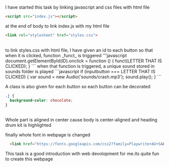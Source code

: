 I have started this task by linking javascript and css files with html file
```html
<script src="index.js"></script>
```
at the end of body to link index.js with my html file
<br>
```html
<link rel="stylesheet" href="styles.css">
```
<br>
to link styles.css with html file, I have given an id to each button so that when it is clicked, function _funct_ is triggered
'''javascript
document.getElementById(ID).onclick = function () { funct(LETTER THAT IS CLICKED); }
```
when that function is triggered, a unique sound stored in sounds folder is played
```javascript
if (inputbutton ===  LETTER THAT IS CLICKED) {
        var sound = new Audio('sounds/crash.mp3');
        sound.play();
    }
```
<br>


A class is also given for each button so each button can be decorated <br>
```css
.j {
  background-color: chocolate;
}
```
<br>
Whole part is aligned in center cause body is center-aligned and heading drum kit is highlighted 
<br>


finally whole font in webpage is changed 
<br>
```html
  <link href="https://fonts.googleapis.com/css2?family=Playwrite+AU+SA&display=swap" rel="stylesheet">
```


This task is a good introduction with web devolopment for me.its quite fun to create this webpage

